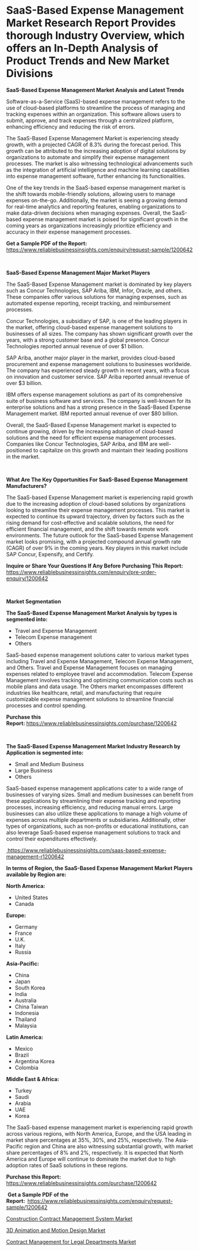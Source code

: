 <p><h1>SaaS-Based Expense Management Market Research Report Provides thorough Industry Overview, which offers an In-Depth Analysis of Product Trends and New Market Divisions</h1></p><p><strong>SaaS-Based Expense Management Market Analysis and Latest Trends</strong></p>
<p><p>Software-as-a-Service (SaaS)-based expense management refers to the use of cloud-based platforms to streamline the process of managing and tracking expenses within an organization. This software allows users to submit, approve, and track expenses through a centralized platform, enhancing efficiency and reducing the risk of errors.</p><p>The SaaS-Based Expense Management Market is experiencing steady growth, with a projected CAGR of 8.3% during the forecast period. This growth can be attributed to the increasing adoption of digital solutions by organizations to automate and simplify their expense management processes. The market is also witnessing technological advancements such as the integration of artificial intelligence and machine learning capabilities into expense management software, further enhancing its functionalities.</p><p>One of the key trends in the SaaS-based expense management market is the shift towards mobile-friendly solutions, allowing users to manage expenses on-the-go. Additionally, the market is seeing a growing demand for real-time analytics and reporting features, enabling organizations to make data-driven decisions when managing expenses. Overall, the SaaS-based expense management market is poised for significant growth in the coming years as organizations increasingly prioritize efficiency and accuracy in their expense management processes.</p></p>
<p><strong>Get a Sample PDF of the Report:&nbsp;</strong> <a href="https://www.reliablebusinessinsights.com/enquiry/request-sample/1200642">https://www.reliablebusinessinsights.com/enquiry/request-sample/1200642</a></p>
<p>&nbsp;</p>
<p><strong>SaaS-Based Expense Management Major Market Players</strong></p>
<p><p>The SaaS-Based Expense Management market is dominated by key players such as Concur Technologies, SAP Ariba, IBM, Infor, Oracle, and others. These companies offer various solutions for managing expenses, such as automated expense reporting, receipt tracking, and reimbursement processes.</p><p>Concur Technologies, a subsidiary of SAP, is one of the leading players in the market, offering cloud-based expense management solutions to businesses of all sizes. The company has shown significant growth over the years, with a strong customer base and a global presence. Concur Technologies reported annual revenue of over $1 billion.</p><p>SAP Ariba, another major player in the market, provides cloud-based procurement and expense management solutions to businesses worldwide. The company has experienced steady growth in recent years, with a focus on innovation and customer service. SAP Ariba reported annual revenue of over $3 billion.</p><p>IBM offers expense management solutions as part of its comprehensive suite of business software and services. The company is well-known for its enterprise solutions and has a strong presence in the SaaS-Based Expense Management market. IBM reported annual revenue of over $80 billion.</p><p>Overall, the SaaS-Based Expense Management market is expected to continue growing, driven by the increasing adoption of cloud-based solutions and the need for efficient expense management processes. Companies like Concur Technologies, SAP Ariba, and IBM are well-positioned to capitalize on this growth and maintain their leading positions in the market.</p></p>
<p>&nbsp;</p>
<p><strong>What Are The Key Opportunities For SaaS-Based Expense Management Manufacturers?</strong></p>
<p><p>The SaaS-based Expense Management market is experiencing rapid growth due to the increasing adoption of cloud-based solutions by organizations looking to streamline their expense management processes. This market is expected to continue its upward trajectory, driven by factors such as the rising demand for cost-effective and scalable solutions, the need for efficient financial management, and the shift towards remote work environments. The future outlook for the SaaS-based Expense Management market looks promising, with a projected compound annual growth rate (CAGR) of over 9% in the coming years. Key players in this market include SAP Concur, Expensify, and Certify.</p></p>
<p><strong>Inquire or Share Your Questions If Any Before Purchasing This Report:</strong> <a href="https://www.reliablebusinessinsights.com/enquiry/pre-order-enquiry/1200642">https://www.reliablebusinessinsights.com/enquiry/pre-order-enquiry/1200642</a></p>
<p>&nbsp;</p>
<p><strong>Market Segmentation</strong></p>
<p><strong>The SaaS-Based Expense Management Market Analysis by types is segmented into:</strong></p>
<p><ul><li>Travel and Expense Management</li><li>Telecom Expense management</li><li>Others</li></ul></p>
<p><p>SaaS-based expense management solutions cater to various market types including Travel and Expense Management, Telecom Expense Management, and Others. Travel and Expense Management focuses on managing expenses related to employee travel and accommodation. Telecom Expense Management involves tracking and optimizing communication costs such as mobile plans and data usage. The Others market encompasses different industries like healthcare, retail, and manufacturing that require customizable expense management solutions to streamline financial processes and control spending.</p></p>
<p><strong>Purchase this Report:&nbsp;</strong><a href="https://www.reliablebusinessinsights.com/purchase/1200642">https://www.reliablebusinessinsights.com/purchase/1200642</a></p>
<p>&nbsp;</p>
<p><strong>The SaaS-Based Expense Management Market Industry Research by Application is segmented into:</strong></p>
<p><ul><li>Small and Medium Business</li><li>Large Business</li><li>Others</li></ul></p>
<p><p>SaaS-based expense management applications cater to a wide range of businesses of varying sizes. Small and medium businesses can benefit from these applications by streamlining their expense tracking and reporting processes, increasing efficiency, and reducing manual errors. Large businesses can also utilize these applications to manage a high volume of expenses across multiple departments or subsidiaries. Additionally, other types of organizations, such as non-profits or educational institutions, can also leverage SaaS-based expense management solutions to track and control their expenditures effectively.</p></p>
<p><a href="https://www.reliablebusinessinsights.com/saas-based-expense-management-r1200642">&nbsp;https://www.reliablebusinessinsights.com/saas-based-expense-management-r1200642</a></p>
<p><strong>In terms of Region, the SaaS-Based Expense Management Market Players available by Region are:</strong></p>
<p>
    <p> <strong> North America: </strong>
        <ul>
            <li>United States</li>
            <li>Canada</li>
        </ul>
        </p> 
    <p> <strong> Europe: </strong>
        <ul>
            <li>Germany</li>
            <li>France</li>
            <li>U.K.</li>
            <li>Italy</li>
            <li>Russia</li>
        </ul>
        </p> 
    <p> <strong> Asia-Pacific: </strong>
        <ul>
            <li>China</li>
            <li>Japan</li>
            <li>South Korea</li>
            <li>India</li>
            <li>Australia</li>
            <li>China Taiwan</li>
            <li>Indonesia</li>
            <li>Thailand</li>
            <li>Malaysia</li>
        </ul>
        </p> 
    <p> <strong> Latin America: </strong>
        <ul>
            <li>Mexico</li>
            <li>Brazil</li>
            <li>Argentina Korea</li>
            <li>Colombia</li>
        </ul>
        </p> 
    <p> <strong> Middle East & Africa: </strong>
        <ul>
            <li>Turkey</li>
            <li>Saudi</li>
            <li>Arabia</li>
            <li>UAE</li>
            <li>Korea</li>
        </ul>
    </p>
    </p>
<p><p>The SaaS-based expense management market is experiencing rapid growth across various regions, with North America, Europe, and the USA leading in market share percentages at 35%, 30%, and 25%, respectively. The Asia-Pacific region and China are also witnessing substantial growth, with market share percentages of 8% and 2%, respectively. It is expected that North America and Europe will continue to dominate the market due to high adoption rates of SaaS solutions in these regions.</p></p>
<p><strong>Purchase this Report: </strong><a href="https://www.reliablebusinessinsights.com/purchase/1200642">https://www.reliablebusinessinsights.com/purchase/1200642</a></p>
<p>&nbsp;<strong>Get a Sample PDF of the Report:&nbsp;&nbsp;</strong><a href="https://www.reliablebusinessinsights.com/enquiry/request-sample/1200642">https://www.reliablebusinessinsights.com/enquiry/request-sample/1200642</a></p>
<p><strong></strong></p>
<p><p><a href="https://github.com/luckyshygirl/Market-Research-Report-List-5/blob/main/construction-contract-management-system-market.md">Construction Contract Management System Market</a></p><p><a href="https://github.com/JameTravis/Market-Research-Report-List-6/blob/main/3d-animation-and-motion-design-market.md">3D Animation and Motion Design Market</a></p><p><a href="https://github.com/vimar16th/Market-Research-Report-List-5/blob/main/contract-management-for-legal-departments-market.md">Contract Management for Legal Departments Market</a></p></p>